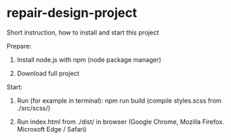 # repair-design-project

Short instruction, how to install and start this project

Prepare:

1. Install node.js with npm (node package manager)

1. Download full project

Start:

1. Run (for example in terminal): npm run build
(compile styles.scss from ./src/scss/)

1. Run index.html from ./dist/ in browser (Google Chrome, Mozilla Firefox. Microsoft Edge / Safari)